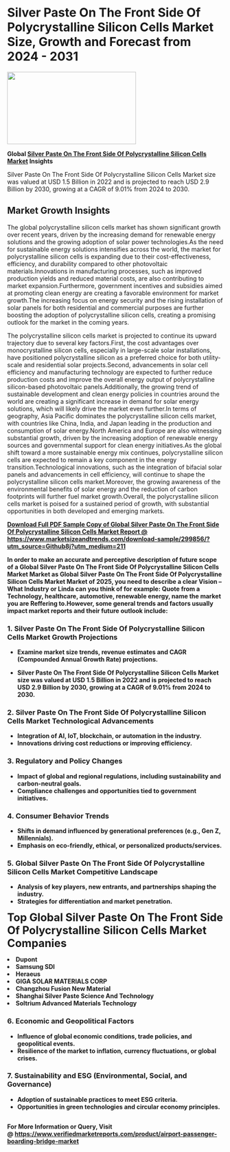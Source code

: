 <H1>Silver Paste On The Front Side Of Polycrystalline Silicon Cells Market Size, Growth and Forecast from 2024 - 2031</H1><img class="aligncenter size-medium wp-image-584254" src="https://thirdeyenews.in/wp-content/uploads/2024/09/Global-Market-Research-300x168.jpeg" alt="" width="300" height="168" /><p><strong>Global&nbsp;<a href="https://www.marketsizeandtrends.com/download-sample/299856/?utm_source=Github8j?utm_medium=211">Silver Paste On The Front Side Of Polycrystalline Silicon Cells Market</a> Insights</strong></p><p>Silver Paste On The Front Side Of Polycrystalline Silicon Cells Market size was valued at USD 1.5 Billion in 2022 and is projected to reach USD 2.9 Billion by 2030, growing at a CAGR of 9.01% from 2024 to 2030.</p><p><h2>Market Growth Insights</h2> <p>The global polycrystalline silicon cells market has shown significant growth over recent years, driven by the increasing demand for renewable energy solutions and the growing adoption of solar power technologies.As the need for sustainable energy solutions intensifies across the world, the market for polycrystalline silicon cells is expanding due to their cost-effectiveness, efficiency, and durability compared to other photovoltaic materials.Innovations in manufacturing processes, such as improved production yields and reduced material costs, are also contributing to market expansion.Furthermore, government incentives and subsidies aimed at promoting clean energy are creating a favorable environment for market growth.The increasing focus on energy security and the rising installation of solar panels for both residential and commercial purposes are further boosting the adoption of polycrystalline silicon cells, creating a promising outlook for the market in the coming years.</p> <p><strong><a href="#"></a></strong></p> <p>The polycrystalline silicon cells market is projected to continue its upward trajectory due to several key factors.First, the cost advantages over monocrystalline silicon cells, especially in large-scale solar installations, have positioned polycrystalline silicon as a preferred choice for both utility-scale and residential solar projects.Second, advancements in solar cell efficiency and manufacturing technology are expected to further reduce production costs and improve the overall energy output of polycrystalline silicon-based photovoltaic panels.Additionally, the growing trend of sustainable development and clean energy policies in countries around the world are creating a significant increase in demand for solar energy solutions, which will likely drive the market even further.In terms of geography, Asia Pacific dominates the polycrystalline silicon cells market, with countries like China, India, and Japan leading in the production and consumption of solar energy.North America and Europe are also witnessing substantial growth, driven by the increasing adoption of renewable energy sources and governmental support for clean energy initiatives.As the global shift toward a more sustainable energy mix continues, polycrystalline silicon cells are expected to remain a key component in the energy transition.Technological innovations, such as the integration of bifacial solar panels and advancements in cell efficiency, will continue to shape the polycrystalline silicon cells market.Moreover, the growing awareness of the environmental benefits of solar energy and the reduction of carbon footprints will further fuel market growth.Overall, the polycrystalline silicon cells market is poised for a sustained period of growth, with substantial opportunities in both developed and emerging markets.</p> <p><strong><a href="#"></p><p><span class=""><strong>Download Full PDF Sample Copy of Global Silver Paste On The Front Side Of Polycrystalline Silicon Cells Market Report</strong> @ <a href="https://www.marketsizeandtrends.com/download-sample/299856/?utm_source=Github8j?utm_medium=211" target="_blank">https://www.marketsizeandtrends.com/download-sample/299856/?utm_source=Github8j?utm_medium=211</a></span></p><p>In order to make an accurate and perceptive description of future scope of a Global&nbsp;Silver Paste On The Front Side Of Polycrystalline Silicon Cells Market Market as Global&nbsp;Silver Paste On The Front Side Of Polycrystalline Silicon Cells Market Market of 2025, you need to describe a clear Vision &ndash; What Industry or Linda can you think of for example: Quote from a Technology, healthcare, automotive, renewable energy, name the market you are Reffering to.However, some general trends and factors usually impact market reports and their future outlook include:</p><h3>1.&nbsp;<strong>Silver Paste On The Front Side Of Polycrystalline Silicon Cells Market Growth Projections</strong></h3><ul><li>Examine market size trends, revenue estimates and CAGR (Compounded Annual Growth Rate) projections.</li><li><p>Silver Paste On The Front Side Of Polycrystalline Silicon Cells Market size was valued at USD 1.5 Billion in 2022 and is projected to reach USD 2.9 Billion by 2030, growing at a CAGR of 9.01% from 2024 to 2030.</p></li></ul><h3>2.&nbsp;<strong>Silver Paste On The Front Side Of Polycrystalline Silicon Cells Market Technological Advancements</strong></h3><ul><li>Integration of AI, IoT, blockchain, or automation in the industry.</li><li>Innovations driving cost reductions or improving efficiency.</li></ul><h3>3.&nbsp;<strong>Regulatory and Policy Changes</strong></h3><ul><li>Impact of global and regional regulations, including sustainability and carbon-neutral goals.</li><li>Compliance challenges and opportunities tied to government initiatives.</li></ul><h3>4.&nbsp;<strong>Consumer Behavior Trends</strong></h3><ul><li>Shifts in demand influenced by generational preferences (e.g., Gen Z, Millennials).</li><li>Emphasis on eco-friendly, ethical, or personalized products/services.</li></ul><h3>5.&nbsp;<strong>Global Silver Paste On The Front Side Of Polycrystalline Silicon Cells Market Competitive Landscape</strong></h3><ul><li>Analysis of key players, new entrants, and partnerships shaping the industry.</li><li>Strategies for differentiation and market penetration.</li></ul><p data-pm-slice="1 1 []"><span style="color: inherit; font-family: inherit; font-size: 25px;">Top Global Silver Paste On The Front Side Of Polycrystalline Silicon Cells Market Companies</span></p><div class="" data-test-id=""><p><li>Dupont</li><li> Samsung SDI</li><li> Heraeus</li><li> GIGA SOLAR MATERIALS CORP</li><li> Changzhou Fusion New Material</li><li> Shanghai Silver Paste Science And Technology</li><li> Soltrium Advanced Materials Technology</li></p></div><h3>6.&nbsp;<strong>Economic and Geopolitical Factors</strong></h3><ul><li>Influence of global economic conditions, trade policies, and geopolitical events.</li><li>Resilience of the market to inflation, currency fluctuations, or global crises.</li></ul><h3>7.&nbsp;<strong>Sustainability and ESG (Environmental, Social, and Governance)</strong></h3><ul><li>Adoption of sustainable practices to meet ESG criteria.</li><li>Opportunities in green technologies and circular economy principles.</li></ul><h2><strong style="font-size: 14px;">For More Information or Query, Visit @&nbsp;</strong><a style="background-color: #ffffff; font-size: 14px;" href="https://www.marketsizeandtrends.com/report/silver-paste-on-the-front-side-of-polycrystalline-silicon-cells-market/" target="_blank">https://www.verifiedmarketreports.com/product/airport-passenger-boarding-bridge-market</a></h2>